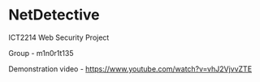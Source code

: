 # NetDetective
ICT2214 Web Security Project

Group - m1n0r1t135

Demonstration video - https://www.youtube.com/watch?v=vhJ2VjvvZTE
